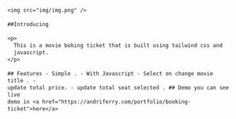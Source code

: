     <img src="img/img.png" />

    ##Introducing

    <p>
      This is a movie boking ticket that is built using tailwind css and
      javascript.
    </p>

    ## Features - Simple . - With Javascript - Select on change movie title . -
    update total price. - update total seat selected . ## Demo you can see live
    demo in <a href="https://andriferry.com/portfolio/booking-ticket">here</a>
